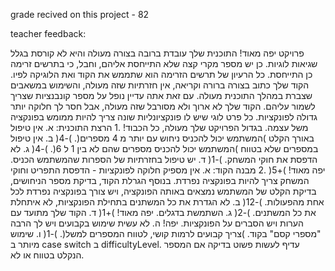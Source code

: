 grade recived on this project - 82

teacher feedback:

פרויקט יפה מאוד! התוכנית שלך עובדת ברובה בצורה מעולה
והיא לא קורסת בגלל שגיאות לוגיות. כן יש מספר מקרי קצה שלא התייחסת
אליהם, וחבל, כי בתרשים זרימה כן התייחסת. כל הרעיון של תרשים הזרימה
הוא שתממש את הקוד ואת הלוגיקה לפיו. הקוד שלך כתוב בצורה ברורה
וקריאה, אין חזרתיות שזה מעולה, והשימוש במשאבים שצברת במהלך
התוכנית מעולה. עם זאת אתה עדיין נופל על מספר קונבנציות שצריך לשמור
עליהם. הקוד שלך לא ארוך ולא מסורבל שזה מעולה, אבל חסר לך חלוקה
יותר גדולה לפונקציות. כל פרט לוגי שיש לו פונקציונליות שונה צריך להיות
ממומש בפונקציה משל עצמה.
בגדול הפרויקט שלך מעולה, כל הכבוד!
.1 הרצת התוכנית:
א. אין טיפול באורך הקלט )המשתמש יכול להכניס ניחוש עם יותר
מ 4 מספרים(. )-4(
ב. אין טיפול במספרים שלא בטווח )המשתמש יכול להכניס
מספרים שהם לא בין 1 ל 6(. )-4(
ג. לא הדפסת את חוקי המשחק. )-1(
ד. יש טיפול בחזרתיות של הספרות שהמשתמש הכניס. יפה
מאוד! )+5(
.2 מבנה הקוד:
א. אין מספיק חלוקה לפונקציות - הדפסת התפריט וחוקי המשחק
צריך להיות בפונקציה נפרדת. בנוסף הגרלת הקוד, בדיקת מספר
הניחושים, בדיקת הקלט של המשתמש נמצאים באותה
הפונקציה, ויש צורך בפונקציה נפרדת לכל אחת מהפעולות. )-12(
ב. לא הגדרת את כל המשתנים בתחילת הפונקציות, לא איתחלת
את כל המשתנים. )-2(
ג. השתמשת בדגלים. יפה מאוד! )+1(
ד. הקוד שלך מתועד עם הערות ויש הסברים על הפונקציות. יפה!
ה. לא עשית שימוש בקבועים ויש לך הרבה "מספרי קסם" בקוד.
)צריך קבועים לרמות קושי, לטווח המספרים למשל(. )-1(
ו. שימוש מיותר ב case switch ב difficultyLevel. עדיף לעשות
פשוט בדיקה אם המספר הנקלט בטווח או לא.
